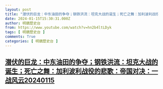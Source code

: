```yaml
---
layout: post
title: "潜伏的巨龙：中东油田的争夺；钢铁洪流：坦克大战的诞生；死亡之舞：加利波利战役的悲歌：帝国对决：一战风云20240115"
date: 2024-01-15T15:30:31.000Z
author: 明鏡歷史台
from: https://www.youtube.com/watch?v=hn2b4ltLDyk
tags: [ 明鏡歷史台 ]
comments: True
categories: [ 明鏡歷史台 ]
---
```

<!--1705332631000-->
[潜伏的巨龙：中东油田的争夺；钢铁洪流：坦克大战的诞生；死亡之舞：加利波利战役的悲歌：帝国对决：一战风云20240115](https://www.youtube.com/watch?v=hn2b4ltLDyk)
------

<div>

</div>
